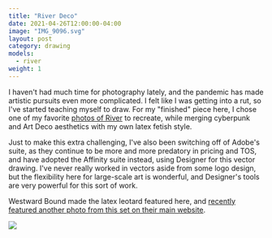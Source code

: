 ```yaml
---
title: "River Deco"
date: 2021-04-26T12:00:00-04:00
image: "IMG_9096.svg"
layout: post
category: drawing
models:
  - river
weight: 1
---
```


I haven't had much time for photography lately, and the pandemic has made artistic pursuits even more complicated.  I felt like I was getting into a rut, so I've started teaching myself to draw.  For my "finished" piece here, I chose one of my favorite [photos of River](/photos/nighthawks/) to recreate, while merging cyberpunk and Art Deco aesthetics with my own latex fetish style.

Just to make this extra challenging, I've also been switching off of Adobe's suite, as they continue to be more and more predatory in pricing and TOS, and have adopted the Affinity suite instead, using Designer for this vector drawing.  I've never really worked in vectors aside from some logo design, but the flexibility here for large-scale art is wonderful, and Designer's tools are very powerful for this sort of work.

Westward Bound made the latex leotard featured here, and [recently featured another photo from this set on their main website](https://www.westwardbound.com/european-union-and-international-orders-i372).

[![]({{site.static}}{{page.url}}/IMG_9096.svg)]({{site.static}}{{page.url}}/IMG_9096.svg)